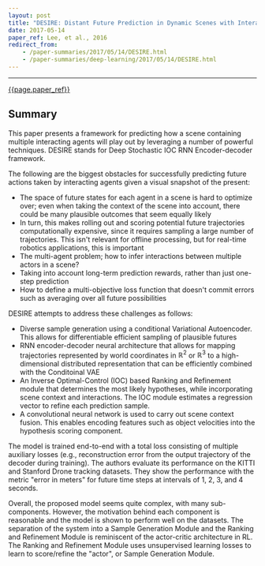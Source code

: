 ```yaml
---
layout: post
title: "DESIRE: Distant Future Prediction in Dynamic Scenes with Interacting Agents"
date: 2017-05-14
paper_ref: Lee, et al., 2016
redirect_from:
    - /paper-summaries/2017/05/14/DESIRE.html
    - /paper-summaries/deep-learning/2017/05/14/DESIRE.html
---
```


<script type="text/x-mathjax-config">
MathJax.Hub.Config({
  TeX: { equationNumbers: { autoNumber: "AMS" } },
  tex2jax: {inlineMath: [['$','$'], ['\\(','\\)']]}
});
</script>

<script type="text/javascript" async
  src="https://cdn.mathjax.org/mathjax/latest/MathJax.js?config=TeX-MML-AM_CHTML">
</script> 
---

[{{page.paper_ref}}](https://arxiv.org/abs/1704.04394v1)

## Summary

This paper presents a framework for predicting how a scene containing multiple interacting agents will play out by leveraging a number of powerful techniques. DESIRE stands for Deep Stochastic IOC RNN Encoder-decoder framework.

The following are the biggest obstacles for successfully predicting future actions taken by interacting agents given a visual snapshot of the present: 

* The space of future states for each agent in a scene is hard to optimize over; even when taking the context of the scene into account, there could be many plausible outcomes that seem equally likely
* In turn, this makes rolling out and scoring potential future trajectories computationally expensive, since it requires sampling a large number of trajectories. This isn't relevant for offline processing, but for real-time robotics applications, this is important
* The multi-agent problem; how to infer interactions between multiple actors in a scene?
* Taking into account long-term prediction rewards, rather than just one-step prediction
* How to define a multi-objective loss function that doesn't commit errors such as averaging over all future possibilities

DESIRE attempts to address these challenges as follows:

* Diverse sample generation using a conditional Variational Autoencoder. This allows for differentiable efficient sampling of plausible futures 
* RNN encoder-decoder neural architecture that allows for mapping trajectories represented by world coordinates in $\mathbb{R}^2$ or $\mathbb{R}^3$ to a high-dimensional distributed representation that can be efficiently combined with the Conditoinal VAE
* An Inverse Optimal-Control (IOC) based Ranking and Refinement module that determines the most likely hypotheses, while incorporating scene context and interactions. The IOC module estimates a regression vector to refine each prediction sample. 
* A convolutional neural network is used to carry out scene context fusion. This enables encoding features such as object velocities into the hypothesis scoring component.

The model is trained end-to-end with a total loss consisting of multiple auxiliary losses (e.g., reconstruction error from the output trajectory of the decoder during training). The authors evaluate its performance on the KITTI and Stanford Drone tracking datasets. They show the performance with the metric "error in meters" for future time steps at intervals of 1, 2, 3, and 4 seconds.

Overall, the proposed model seems quite complex, with many sub-components. However, the motivation behind each component is reasonable and the model is shown to perform well on the datasets. The separation of the system into a Sample Generation Module and the Ranking and Refinement Module is reminiscent of the actor-critic architecture in RL. The Ranking and Refinement Module uses unsupervised learning losses to learn to score/refine the "actor", or Sample Generation Module.
